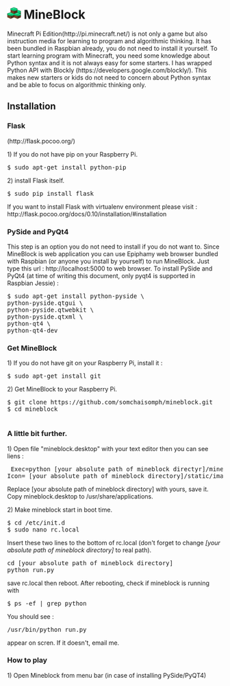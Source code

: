 <h1><img src="https://github.com/somchaisomph/mineblock/blob/master/mcblock/static/images/icons/mineblock.png" align="top"> MineBlock</h1>
<p>
Minecraft Pi Edition(http://pi.minecraft.net/) is not only a game but also instruction media for learning to program and algorithmic thinking. It has been bundled in Raspbian already, you do not need to install it yourself. To start learning program with Minecraft, you need some knowledge about Python syntax and it is not always easy for some starters. I has wrapped Python API with Blockly (https://developers.google.com/blockly/). This makes new starters or kids do not need to concern about Python syntax and be able to focus on algorithmic thinking only.
</p>
<h2>Installation</h2>
<h3>Flask</h3>(http://flask.pocoo.org/)
<p>1) If you do not have  pip on your Raspberry Pi.</p>
<pre>$ sudo apt-get install python-pip</pre>
<p>2) install Flask itself.</p>
<pre>$ sudo pip install flask</pre>
<p>If you want to install Flask with virtualenv environment please visit : http://flask.pocoo.org/docs/0.10/installation/#installation
</p>
<h3>PySide and PyQt4</h3>
<p>
This step is an option you do not need to install if you do not want to. Since MineBlock is web application you can use Epiphamy web browser bundled with Raspbian (or anyone you install by yourself) to run MineBlock. Just type this url : http://localhost:5000 to web browser. To install PySide and PyQt4 (at time of writing this document, only pyqt4 is supported in Raspbian Jessie)  :
</p>
<pre>
$ sudo apt-get install python-pyside \
python-pyside.qtgui \
python-pyside.qtwebkit \
python-pyside.qtxml \
python-qt4 \
python-qt4-dev
</pre>

<h3>Get MineBlock</h3>
<p>1) If you do not have git on your Raspberry Pi, install it :</p>
<pre>
$ sudo apt-get install git
</pre>
<p>2) Get MineBlock to your Raspberry Pi.</p>
<pre>
$ git clone https://github.com/somchaisomph/mineblock.git
$ cd mineblock

</pre>
<h3>A little bit further. </h3>
<p>1) Open file "mineblock.desktop"  with your text editor then you can see liens :</p>
<pre>
 Exec=python [your absolute path of mineblock directyr]/mineblock.py
Icon= [your absolute path of mineblock directory]/static/images/icons/mineblock.png
</pre>
<p>
Replace [your absolute path of mineblock directory] with yours, save it. Copy mineblock.desktop to /usr/share/applications.

<p>2) Make mineblock start in boot time.</p>
<pre>
$ cd /etc/init.d
$ sudo nano rc.local
</pre>
<p>
Insert these two lines to the bottom of rc.local (don't forget to change <i>[your absolute path of mineblock directory]</i> to real path).
</p>
<pre>
cd [your absolute path of mineblock directory]
python run.py
</pre>
<p>
save rc.local then reboot. After rebooting, check if mineblock is running with 
</p>
<pre>
$ ps -ef | grep python
</pre>
<p>
You should see :
<pre>
/usr/bin/python run.py
</pre>
appear on scren. If it doesn't, email me.
</p>
<h3>How to play</h3>
<p>
1) Open Mineblock from menu bar (in case of installing PySide/PyQT4)

</p>
